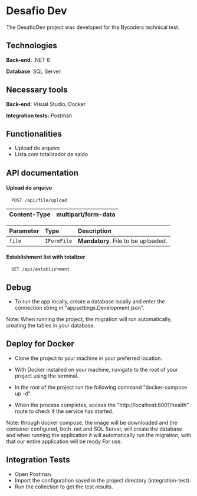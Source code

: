 
# Desafio Dev

The DesafioDev project was developed for the Bycoders technical test.



## Technologies

**Back-end:** .NET 6

**Database**: SQL Server

## Necessary tools

**Back-end:** Visual Studio, Docker

**Integration tests:** Postman


## Functionalities

- Upload de arquivo
- Lista com totalizador de saldo


## API documentation

#### Upload do arquivo

```http
  POST /api/file/upload
```
| Content-Type | multipart/form-data |
| :----------- | :------------------


| Parameter   | Type       | Description                           |
| :---------- | :--------- | :---------------------------------- |
| `file` | `IFormFile` | **Mandatory**. File to be uploaded. |

#### Establishment list with totalizer

```http
  GET /api/establishment
```


## Debug

- To run the app locally, create a database locally and enter the connection string in "appsettings.Development.json".

Note: When running the project, the migration will run automatically, creating the tables in your database.


## Deploy for Docker

- Clone the project to your machine in your preferred location.

- With Docker installed on your machine, navigate to the root of your project using the terminal.

- In the root of the project run the following command "docker-compose up -d".

- When the process completes, access the "http://localhost:8001/health" route to check if the service has started.

Note: through docker compose, the image will be downloaded and the container configured, both .net and SQL Server, will create the database and when running the application it will automatically run the migration, with that our entire application will be ready For use.



## Integration Tests

- Open Postman.
- Import the configuration saved in the project directory (integration-test).
- Run the collection to get the test results.